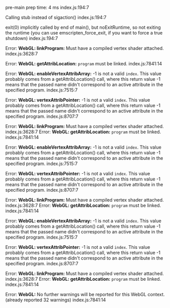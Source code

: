 pre-main prep time: 4 ms  index.js:194:7

Calling stub instead of sigaction()  index.js:194:7

exit(0) implicitly called by end of main(), but noExitRuntime, so not exiting the runtime (you can use emscripten_force_exit, if you want to force a true shutdown)  index.js:194:7

Error: __WebGL: linkProgram:__ Must have a compiled vertex shader attached.  index.js:3628:7

Error: __WebGL: getAttribLocation:__ `program` must be linked.  index.js:7841:14

Error: __WebGL: enableVertexAttribArray:__ -1 is not a valid `index`. This value probably comes from a getAttribLocation() call, where this return value -1 means that the passed name didn't correspond to an active attribute in the specified program.  index.js:7515:7

Error: __WebGL: vertexAttribPointer:__ -1 is not a valid `index`. This value probably comes from a getAttribLocation() call, where this return value -1 means that the passed name didn't correspond to an active attribute in the specified program.  index.js:8707:7

Error: __WebGL: linkProgram:__ Must have a compiled vertex shader attached.  index.js:3628:7
Error: __WebGL: getAttribLocation:__ `program` must be linked.  index.js:7841:14

Error: __WebGL: enableVertexAttribArray:__ -1 is not a valid `index`. This value probably comes from a getAttribLocation() call, where this return value -1 means that the passed name didn't correspond to an active attribute in the specified program.  index.js:7515:7

Error: __WebGL: vertexAttribPointer:__ -1 is not a valid `index`. This value probably comes from a getAttribLocation() call, where this return value -1 means that the passed name didn't correspond to an active attribute in the specified program.  index.js:8707:7

Error: __WebGL: linkProgram:__ Must have a compiled vertex shader attached.  index.js:3628:7
Error: __WebGL: getAttribLocation:__ `program` must be linked.  index.js:7841:14

Error: __WebGL: enableVertexAttribArray:__ -1 is not a valid `index`. This value probably comes from a getAttribLocation() call, where this return value -1 means that the passed name didn't correspond to an active attribute in the specified program.  index.js:7515:7

Error: __WebGL: vertexAttribPointer:__ -1 is not a valid `index`. This value probably comes from a getAttribLocation() call, where this return value -1 means that the passed name didn't correspond to an active attribute in the specified program.  index.js:8707:7

Error: __WebGL: linkProgram:__ Must have a compiled vertex shader attached.  index.js:3628:7
Error: __WebGL: getAttribLocation:__ `program` must be linked.  index.js:7841:14

Error: __WebGL:__ No further warnings will be reported for this WebGL context. (already reported 32 warnings)  index.js:7841:14
